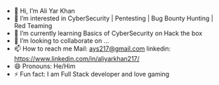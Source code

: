 - 👋 Hi, I’m Ali Yar Khan
- 👀 I’m interested in CyberSecurity | Pentesting | Bug Bounty Hunting | Red Teaming
- 🌱 I’m currently learning Basics of CyberSecurity on Hack the box
- 💞️ I’m looking to collaborate on ...
- 📫 How to reach me 
      Mail: ays217@gmail.com
      linkedin: https://www.linkedin.com/in/aliyarkhan217/
- 😄 Pronouns: He/Him
- ⚡ Fun fact: 
    I am Full Stack developer and love gaming

<!---
hackstackmaster/hackstackmaster is a ✨ special ✨ repository because its `README.md` (this file) appears on your GitHub profile.
You can click the Preview link to take a look at your changes.
--->
